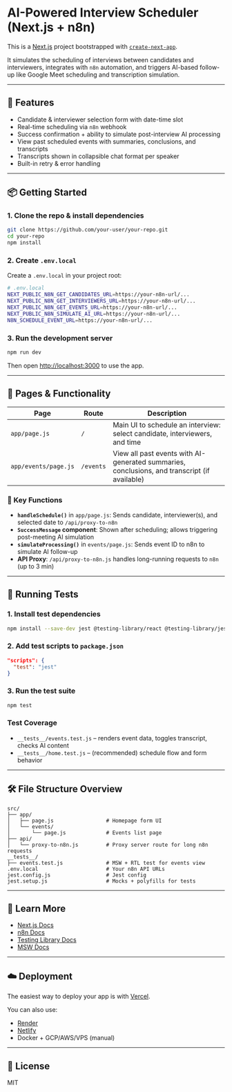 # AI-Powered Interview Scheduler (Next.js + n8n)

This is a [Next.js](https://nextjs.org) project bootstrapped with [`create-next-app`](https://github.com/vercel/next.js/tree/canary/packages/create-next-app).

It simulates the scheduling of interviews between candidates and interviewers, integrates with `n8n` automation, and triggers AI-based follow-up like Google Meet scheduling and transcription simulation.

---

## 🚀 Features

- Candidate & interviewer selection form with date-time slot
- Real-time scheduling via `n8n` webhook
- Success confirmation + ability to simulate post-interview AI processing
- View past scheduled events with summaries, conclusions, and transcripts
- Transcripts shown in collapsible chat format per speaker
- Built-in retry & error handling

---

## 📦 Getting Started

### 1. Clone the repo & install dependencies

```bash
git clone https://github.com/your-user/your-repo.git
cd your-repo
npm install
```

### 2. Create `.env.local`

Create a `.env.local` in your project root:

```bash
# .env.local
NEXT_PUBLIC_N8N_GET_CANDIDATES_URL=https://your-n8n-url/...
NEXT_PUBLIC_N8N_GET_INTERVIEWERS_URL=https://your-n8n-url/...
NEXT_PUBLIC_N8N_GET_EVENTS_URL=https://your-n8n-url/...
NEXT_PUBLIC_N8N_SIMULATE_AI_URL=https://your-n8n-url/...
N8N_SCHEDULE_EVENT_URL=https://your-n8n-url/...
```

### 3. Run the development server

```bash
npm run dev
```

Then open [http://localhost:3000](http://localhost:3000) to use the app.

---

## 🧭 Pages & Functionality

| Page | Route | Description |
|------|-------|-------------|
| `app/page.js` | `/` | Main UI to schedule an interview: select candidate, interviewers, and time |
| `app/events/page.js` | `/events` | View all past events with AI-generated summaries, conclusions, and transcript (if available) |

### 🔧 Key Functions

- **`handleSchedule()`** in `app/page.js`: Sends candidate, interviewer(s), and selected date to `/api/proxy-to-n8n`
- **`SuccessMessage` component**: Shown after scheduling; allows triggering post-meeting AI simulation
- **`simulateProcessing()`** in `events/page.js`: Sends event ID to n8n to simulate AI follow-up
- **API Proxy**: `/api/proxy-to-n8n.js` handles long-running requests to `n8n` (up to 3 min)

---

## 🧪 Running Tests

### 1. Install test dependencies

```bash
npm install --save-dev jest @testing-library/react @testing-library/jest-dom @testing-library/user-event msw whatwg-fetch
```

### 2. Add test scripts to `package.json`

```json
"scripts": {
  "test": "jest"
}
```

### 3. Run the test suite

```bash
npm test
```

### Test Coverage

- `__tests__/events.test.js` – renders event data, toggles transcript, checks AI content
- `__tests__/home.test.js` – (recommended) schedule flow and form behavior

---

## 🛠 File Structure Overview

```
src/
├── app/
│   ├── page.js                 # Homepage form UI
│   └── events/
│       └── page.js             # Events list page
├── api/
│   └── proxy-to-n8n.js         # Proxy server route for long n8n requests
__tests__/
├── events.test.js              # MSW + RTL test for events view
.env.local                      # Your n8n API URLs
jest.config.js                  # Jest config
jest.setup.js                   # Mocks + polyfills for tests
```

---

## 🧠 Learn More

- [Next.js Docs](https://nextjs.org/docs)
- [n8n Docs](https://docs.n8n.io)
- [Testing Library Docs](https://testing-library.com/docs/react-testing-library/intro/)
- [MSW Docs](https://mswjs.io/)

---

## ☁️ Deployment

The easiest way to deploy your app is with [Vercel](https://vercel.com).

You can also use:

- [Render](https://render.com/)
- [Netlify](https://netlify.com/)
- Docker + GCP/AWS/VPS (manual)

---

## 📄 License

MIT